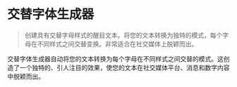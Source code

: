 # 交替字体生成器

> 创建具有交替字母样式的醒目文本。将您的文本转换为独特的模式，每个字母在不同样式之间交替变换。非常适合在社交媒体上脱颖而出。

交替字体生成器自动将您的文本转换为每个字母在不同样式之间交替的模式。这创造了一个独特的、引人注目的效果，使您的文本在社交媒体平台、消息和数字内容中脱颖而出。
